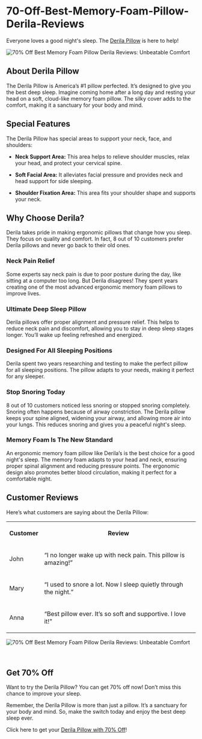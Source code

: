 # 70-Off-Best-Memory-Foam-Pillow-Derila-Reviews
<p>Everyone loves a good night's sleep. The <a target="_blank" rel="noopener noreferrer nofollow" href="https://tinyurl.com/3w6s36j9">Derila Pillow</a> is here to help!</p><p><img src="https://derilapillow.co.uk/wp-content/uploads/sites/25/2024/10/memory-foam-pillow-review.jpg" alt="70% Off Best Memory Foam Pillow Derila Reviews: Unbeatable Comfort"></p><h2>About Derila Pillow</h2><p>The Derila Pillow is America’s #1 pillow perfected. It’s designed to give you the best deep sleep. Imagine coming home after a long day and resting your head on a soft, cloud-like memory foam pillow. The silky cover adds to the comfort, making it a sanctuary for your body and mind.</p><h2>Special Features</h2><p>The Derila Pillow has special areas to support your neck, face, and shoulders:</p><ul><li><p><strong>Neck Support Area:</strong> This area helps to relieve shoulder muscles, relax your head, and protect your cervical spine.</p></li><li><p><strong>Soft Facial Area:</strong> It alleviates facial pressure and provides neck and head support for side sleeping.</p></li><li><p><strong>Shoulder Fixation Area:</strong> This area fits your shoulder shape and supports your neck.</p></li></ul><h2>Why Choose Derila?</h2><p>Derila takes pride in making ergonomic pillows that change how you sleep. They focus on quality and comfort. In fact, 8 out of 10 customers prefer Derila pillows and never go back to their old ones.</p><h3>Neck Pain Relief</h3><p>Some experts say neck pain is due to poor posture during the day, like sitting at a computer too long. But Derila disagrees! They spent years creating one of the most advanced ergonomic memory foam pillows to improve lives.</p><h3>Ultimate Deep Sleep Pillow</h3><p>Derila pillows offer proper alignment and pressure relief. This helps to reduce neck pain and discomfort, allowing you to stay in deep sleep stages longer. You’ll wake up feeling refreshed and energized.</p><h3>Designed For All Sleeping Positions</h3><p>Derila spent two years researching and testing to make the perfect pillow for all sleeping positions. The pillow adapts to your needs, making it perfect for any sleeper.</p><h3>Stop Snoring Today</h3><p>8 out of 10 customers noticed less snoring or stopped snoring completely. Snoring often happens because of airway constriction. The Derila pillow keeps your spine aligned, widening your airway, and allowing more air into your lungs. This reduces snoring and gives you a peaceful night's sleep.</p><h3>Memory Foam Is The New Standard</h3><p>An ergonomic memory foam pillow like Derila’s is the best choice for a good night's sleep. The memory foam adapts to your head and neck, ensuring proper spinal alignment and reducing pressure points. The ergonomic design also promotes better blood circulation, making it perfect for a comfortable night.</p><h2>Customer Reviews</h2><p>Here’s what customers are saying about the Derila Pillow:</p><table style="minWidth: 50px"><colgroup><col><col></colgroup><tbody><tr><th colspan="1" rowspan="1"><p>Customer</p></th><th colspan="1" rowspan="1"><p>Review</p></th></tr><tr><td colspan="1" rowspan="1"><p>John</p></td><td colspan="1" rowspan="1"><p>“I no longer wake up with neck pain. This pillow is amazing!”</p></td></tr><tr><td colspan="1" rowspan="1"><p>Mary</p></td><td colspan="1" rowspan="1"><p>“I used to snore a lot. Now I sleep quietly through the night.”</p></td></tr><tr><td colspan="1" rowspan="1"><p>Anna</p></td><td colspan="1" rowspan="1"><p>“Best pillow ever. It’s so soft and supportive. I love it!”</p></td></tr></tbody></table><p><img src="https://i5.walmartimages.com/seo/Derila-Memory-Foam-Cervical-Knee-Pillow-Set-Neck-Back-Knee-Pain-Relief_6bc10340-8196-4bb7-9a29-13af9371b497.0ce67352ac48e27b8dabaa0ee0fe3d2e.png?odnHeight=768&amp;odnWidth=768&amp;odnBg=FFFFFF" alt="70% Off Best Memory Foam Pillow Derila Reviews: Unbeatable Comfort"></p><p><br></p><h2>Get 70% Off</h2><p>Want to try the Derila Pillow? You can get 70% off now! Don’t miss this chance to improve your sleep.</p><p>Remember, the Derila Pillow is more than just a pillow. It’s a sanctuary for your body and mind. So, make the switch today and enjoy the best deep sleep ever.</p><p>Click here to get your <a target="_blank" rel="noopener noreferrer nofollow" href="https://tinyurl.com/3w6s36j9">Derila Pillow with 70% Off</a>!</p>
